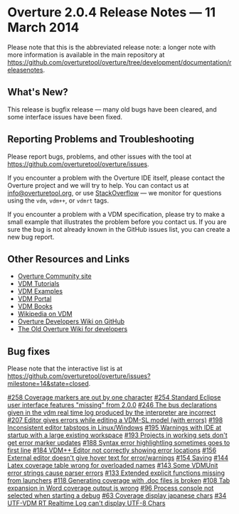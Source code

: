 # Overture 2.0.4 Release Notes — 11 March 2014 

Please note that this is the abbreviated release note: a longer note with more information is available in the main repository at <https://github.com/overturetool/overture/tree/development/documentation/releasenotes>.

## What's New?

This release is bugfix release — many old bugs have been cleared, and some interface issues have been fixed.

## Reporting Problems and Troubleshooting

Please report bugs, problems, and other issues with the tool at <https://github.com/overturetool/overture/issues>.

If you encounter a problem with the Overture IDE itself, please contact the Overture project and we will try to help.  You can contact us at info@overturetool.org, or use [StackOverflow](http://stackoverflow.com/questions/tagged/vdm%2b%2b) — we monitor for questions using the `vdm`, `vdm++`, or `vdmrt` tags.

If you encounter a problem with a VDM specification, please try to make a small example that illustrates the problem before you contact us.  If you are sure the bug is not already known in the GitHub issues list, you can create a new bug report.

## Other Resources and Links

* [Overture Community site](http://www.overturetool.org)
* [VDM Tutorials](http://overturetool.org/?q=Documentation)
* [VDM Examples](http://overturetool.org/?q=node/11)
* [VDM Portal](http://www.vdmportal.org)
* [VDM Books](http://www.vdmbook.com)
* [Wikipedia on VDM](http://en.wikipedia.org/wiki/Vienna_Development_Method)
* [Overture Developers Wiki on GitHub](https://github.com/overturetool/overture/wiki/)
* [The Old Overture Wiki for developers](http://wiki.overturetool.org)


## Bug fixes

Please note that the interactive list is at <https://github.com/overturetool/overture/issues?milestone=14&state=closed>.

[#258 Coverage markers are out by one character](https://api.github.com/repos/overturetool/overture/issues/258)
[#254 Standard Eclipse user interface features "missing" from 2.0.0](https://api.github.com/repos/overturetool/overture/issues/254)
[#246 The bus declarations given in the vdm real time log produced by the interpreter are incorrect](https://api.github.com/repos/overturetool/overture/issues/246)
[#207 Editor gives errors while editing a VDM-SL model (with errors)](https://api.github.com/repos/overturetool/overture/issues/207)
[#198 Inconsistent editor tabstops in Linux/Windows](https://api.github.com/repos/overturetool/overture/issues/198)
[#195 Warnings with IDE at startup with a large existing workspace](https://api.github.com/repos/overturetool/overture/issues/195)
[#193 Projects in working sets don't get error marker updates](https://api.github.com/repos/overturetool/overture/issues/193)
[#188 Syntax error highlightling sometimes goes to first line](https://api.github.com/repos/overturetool/overture/issues/188)
[#184 VDM++ Editor not correctly showing error locations](https://api.github.com/repos/overturetool/overture/issues/184)
[#156 External editor doesn't give hover text for error/warnings](https://api.github.com/repos/overturetool/overture/issues/156)
[#154 Saving](https://api.github.com/repos/overturetool/overture/issues/154)
[#144 Latex coverage table wrong for overloaded names](https://api.github.com/repos/overturetool/overture/issues/144)
[#143 Some VDMUnit error strings cause parser errors](https://api.github.com/repos/overturetool/overture/issues/143)
[#133 Extended explicit functions missing from launchers](https://api.github.com/repos/overturetool/overture/issues/133)
[#118 Generating coverage with .doc files is broken](https://api.github.com/repos/overturetool/overture/issues/118)
[#108 Tab expansion in Word coverage output is wrong](https://api.github.com/repos/overturetool/overture/issues/108)
[#96 Process console not selected when starting a debug](https://api.github.com/repos/overturetool/overture/issues/96)
[#63 Coverage display japanese chars](https://api.github.com/repos/overturetool/overture/issues/63)
[#34 UTF-VDM RT Realtime Log can't display UTF-8 Chars](https://api.github.com/repos/overturetool/overture/issues/34)
